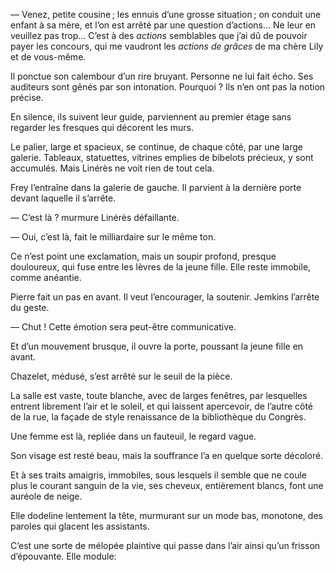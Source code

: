 — Venez, petite cousine ; les ennuis d’une grosse situation ; on conduit une enfant à sa mère, et l’on est arrêté par une question d’actions… Ne leur en veuillez pas trop… C’est à des _actions_ semblables que j’ai dû de pouvoir
payer les concours, qui me vaudront les _actions de grâces_ de ma chère Lily
et de vous-même.

Il ponctue son calembour d’un rire bruyant. Personne ne lui fait écho.
Ses auditeurs sont gênés par son intonation. Pourquoi ? Ils n’en ont pas la
notion précise.

En silence, ils suivent leur guide, parviennent au premier étage sans regarder les fresques qui décorent les murs.

Le palier, large et spacieux, se continue, de chaque côté, par une large
galerie. Tableaux, statuettes, vitrines emplies de bibelots précieux, y sont accumulés. Mais Linérès ne voit rien de tout cela.

Frey l’entraîne dans la galerie de gauche. Il parvient à la dernière porte
devant laquelle il s’arrête.

— C’est là ? murmure Linérès défaillante.

— Oui, c’est là, fait le milliardaire sur le même ton.

Ce n’est point une exclamation, mais un soupir profond, presque douloureux, qui fuse entre les lèvres de la jeune fille. Elle reste immobile, comme
anéantie.

Pierre fait un pas en avant. Il veut l’encourager, la soutenir. Jemkins
l’arrête du geste.

— Chut ! Cette émotion sera peut-être communicative.

Et d’un mouvement brusque, il ouvre la porte, poussant la jeune fille en
avant.

Chazelet, médusé, s’est arrêté sur le seuil de la pièce.

La salle est vaste, toute blanche, avec de larges fenêtres, par lesquelles entrent librement l’air et le soleil, et qui laissent apercevoir, de l’autre côté de la rue, la façade de style renaissance de la bibliothèque du Congrès.

Une femme est là, repliée dans un fauteuil, le regard vague.

Son visage est resté beau, mais la souffrance l’a en quelque sorte décoloré.

Et à ses traits amaigris, immobiles, sous lesquels il semble que ne coule
plus le courant sanguin de la vie, ses cheveux, entièrement blancs, font une
auréole de neige.

Elle dodeline lentement la tête, murmurant sur un mode bas, monotone, des paroles qui glacent les assistants.

C’est une sorte de mélopée plaintive qui passe dans l’air ainsi qu’un frisson
d’épouvante. Elle module:

